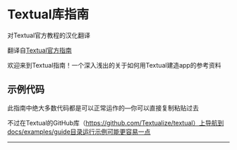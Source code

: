 # Textual库指南

对Textual官方教程的汉化翻译

翻译自[Textual官方指南](https://textual.textualize.io/guide/)

欢迎来到Textual指南！一个深入浅出的关于如何用Textual建造app的参考资料

## 示例代码

此指南中绝大多数代码都是可以正常运作的—你可以直接复制粘贴过去

不过在Textual的GitHub库（https://github.com/Textualize/textual）上导航到docs/examples/guide目录运行示例可能更容易一点

***
